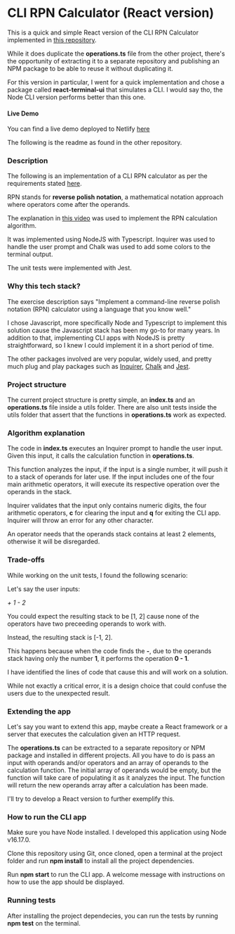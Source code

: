 # CLI RPN Calculator (React version)

This is a quick and simple React version of the CLI RPN Calculator implemented in [this repository](https://github.com/dlvx/rpn-calculator-cli).

While it does duplicate the **operations.ts** file from the other project, there's the opportunity of extracting it to a separate repository and publishing an NPM package to be able to reuse it without duplicating it.

For this version in particular, I went for a quick implementation and chose a package called **react-terminal-ui** that simulates a CLI. I would say tho, the Node CLI version performs better than this one.

#### Live Demo

You can find a live demo deployed to Netlify [here](https://stunning-cupcake-063045.netlify.app/)

The following is the readme as found in the other repository.

### Description

The following is an implementation of a CLI RPN calculator as per the requirements stated [here](https://gist.github.com/dennisbaskin/5979ff6a0d8c1e90b59d060155862767).

RPN stands for **reverse polish notation**, a mathematical notation approach where operators come after the operands.

The explanation in [this video](https://www.youtube.com/watch?v=7ha78yWRDlE) was used to implement the RPN calculation algorithm.

It was implemented using NodeJS with Typescript. Inquirer was used to handle the user prompt and Chalk was used to add some colors to the terminal output.

The unit tests were implemented with Jest.

### Why this tech stack?

The exercise description says "Implement a command-line reverse polish notation (RPN) calculator using a language that you know well."

I chose Javascript, more specifically Node and Typescript to implement this solution cause the Javascript stack has been my go-to for many years. In addition to that, implementing CLI apps with NodeJS is pretty straightforward, so I knew I could implement it in a short period of time.

The other packages involved are very popular, widely used, and pretty much plug and play packages such as [Inquirer](https://www.npmjs.com/package/inquirer), [Chalk](https://www.npmjs.com/package/chalk) and [Jest](https://www.npmjs.com/package/jest).

### Project structure

The current project structure is pretty simple, an **index.ts** and an **operations.ts** file inside a utils folder. There are also unit tests inside the utils folder that assert that the functions in **operations.ts** work as expected.

### Algorithm explanation

The code in **index.ts** executes an Inquirer prompt to handle the user input. Given this input, it calls the calculation function in **operations.ts**.

This function analyzes the input, if the input is a single number, it will push it to a stack of operands for later use. If the input includes one of the four main arithmetic operators, it will execute its respective operation over the operands in the stack.

Inquirer validates that the input only contains numeric digits, the four arithmetic operators, **c** for clearing the input and **q** for exiting the CLI app.
Inquirer will throw an error for any other character.

An operator needs that the operands stack contains at least 2 elements, otherwise it will be disregarded.

### Trade-offs

While working on the unit tests, I found the following scenario:

Let's say the user inputs:

_+ 1 - 2_

You could expect the resulting stack to be [1, 2] cause none of the operators have two preceeding operands to work with.

Instead, the resulting stack is [-1, 2].

This happens because when the code finds the **-**, due to the operands stack having only the number **1**, it performs the operation **0 - 1**.

I have identified the lines of code that cause this and will work on a solution.

While not exactly a critical error, it is a design choice that could confuse the users due to the unexpected result.

### Extending the app

Let's say you want to extend this app, maybe create a React framework or a server that executes the calculation given an HTTP request.

The **operations.ts** can be extracted to a separate repository or NPM package and installed in different projects. All you have to do is pass an input with operands and/or operators and an array of operands to the calculation function. The initial array of operands would be empty, but the function will take care of populating it as it analyzes the input. The function will return the new operands array after a calculation has been made.

I'll try to develop a React version to further exemplify this.

### How to run the CLI app

Make sure you have Node installed. I developed this application using Node v16.17.0.

Clone this repository using Git, once cloned, open a terminal at the project folder and run **npm install** to install all the project dependencies.

Run **npm start** to run the CLI app. A welcome message with instructions on how to use the app should be displayed.

### Running tests

After installing the project dependecies, you can run the tests by running **npm test** on the terminal.
